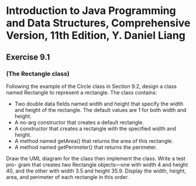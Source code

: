 # Introduction to Java Programming and Data Structures, Comprehensive Version, 11th Edition, Y. Daniel Liang
## Exercise 9.1
### (The Rectangle class)
Following the example of the Circle class in Section 9.2, design a class named Rectangle to represent a rectangle. The class contains:
* Two double data fields named width and height that specify the width and height of the rectangle. The default values are 1 for both width and height.
* A no-arg constructor that creates a default rectangle.
* A constructor that creates a rectangle with the specified width and height.
* A method named getArea() that returns the area of this rectangle.
* A method named getPerimeter() that returns the perimeter.

Draw the UML diagram for the class then implement the class. 
Write a test pro- gram that creates two Rectangle objects—one with width 4 and height 40, 
and the other with width 3.5 and height 35.9. Display the width, height, area, and
perimeter of each rectangle in this order.